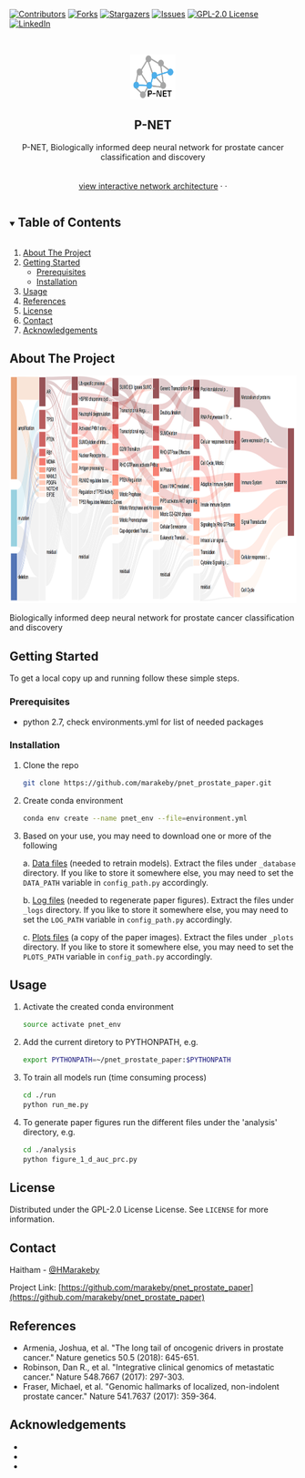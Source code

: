 <!--
MIT License

Copyright (c) 2018 Othneil Drew

Permission is hereby granted, free of charge, to any person obtaining a copy
of this software and associated documentation files (the "Software"), to deal
in the Software without restriction, including without limitation the rights
to use, copy, modify, merge, publish, distribute, sublicense, and/or sell
copies of the Software, and to permit persons to whom the Software is
furnished to do so, subject to the following conditions:

The above copyright notice and this permission notice shall be included in all
copies or substantial portions of the Software.

THE SOFTWARE IS PROVIDED "AS IS", WITHOUT WARRANTY OF ANY KIND, EXPRESS OR
IMPLIED, INCLUDING BUT NOT LIMITED TO THE WARRANTIES OF MERCHANTABILITY,
FITNESS FOR A PARTICULAR PURPOSE AND NONINFRINGEMENT. IN NO EVENT SHALL THE
AUTHORS OR COPYRIGHT HOLDERS BE LIABLE FOR ANY CLAIM, DAMAGES OR OTHER
LIABILITY, WHETHER IN AN ACTION OF CONTRACT, TORT OR OTHERWISE, ARISING FROM,
OUT OF OR IN CONNECTION WITH THE SOFTWARE OR THE USE OR OTHER DEALINGS IN THE
SOFTWARE.
-->

<!--
*** Thanks for checking out the Best-README-Template. If you have a suggestion
*** that would make this better, please fork the repo and create a pull request
*** or simply open an issue with the tag "enhancement".
*** Thanks again! Now go create something AMAZING! :D
***
***
***
*** To avoid retyping too much info. Do a search and replace for the following:
*** marakeby, pnet_prostate_paper, twitter_handle, email, P-NET, project_description
-->



<!-- PROJECT SHIELDS -->
<!--
*** I'm using markdown "reference style" links for readability.
*** Reference links are enclosed in brackets [ ] instead of parentheses ( ).
*** See the bottom of this document for the declaration of the reference variables
*** for contributors-url, forks-url, etc. This is an optional, concise syntax you may use.
*** https://www.markdownguide.org/basic-syntax/#reference-style-links
-->
[![Contributors][contributors-shield]][contributors-url]
[![Forks][forks-shield]][forks-url]
[![Stargazers][stars-shield]][stars-url]
[![Issues][issues-shield]][issues-url]
[![GPL-2.0 License][license-shield]][license-url]
[![LinkedIn][linkedin-shield]][linkedin-url]



<!-- PROJECT LOGO -->
<br />
<p align="center">
  <a href="https://github.com/marakeby/pnet_prostate_paper">
    <img src="_plots/logo.png" alt="Logo" width="80" height="80">
  </a>

  <h2 align="center">P-NET</h2>

  <p align="center">
    P-NET, Biologically informed deep neural network for prostate cancer classification and discovery
    <br />
    <br />
    <br />
    <a href="https://htmlpreview.github.io/?https://github.com/marakeby/pnet_prostate_paper/blob/master/_plots/figure3/sankey_full.html">view interactive network architecture</a>
    ·
    ·
  </p>
</p>



<!-- TABLE OF CONTENTS -->
<details open="open">
  <summary><h2 style="display: inline-block">Table of Contents</h2></summary>
  <ol>
    <li>
      <a href="#about-the-project">About The Project</a>
    </li>
    <li>
      <a href="#getting-started">Getting Started</a>
      <ul>
        <li><a href="#prerequisites">Prerequisites</a></li>
        <li><a href="#installation">Installation</a></li>
      </ul>
    </li>
    <li><a href="#usage">Usage</a></li>
    <li><a href="#References">References</a></li>
    <li><a href="#license">License</a></li>
    <li><a href="#contact">Contact</a></li>
    <li><a href="#acknowledgements">Acknowledgements</a></li>
  </ol>
</details>



<!-- ABOUT THE PROJECT -->
## About The Project

<p align="center">
  <a href="https://github.com/marakeby/pnet_prostate_paper">
    <img src="_plots/screenshot.png" alt="Logo" width="900" height="400">
  </a>
  </p>
  

Biologically informed deep neural network for prostate cancer classification and discovery

<!-- GETTING STARTED -->
## Getting Started

To get a local copy up and running follow these simple steps.

### Prerequisites

* python 2.7, check environments.yml for list of needed packages
 

### Installation

1. Clone the repo
   ```sh
   git clone https://github.com/marakeby/pnet_prostate_paper.git
   ```
2. Create conda environment
   ```sh
   conda env create --name pnet_env --file=environment.yml
   ```
3. Based on your use, you may need to download one or more of the following 

    a. [Data files](https://drive.google.com/uc?id=156fypNOfaLOfXUeJbcqF776rqHs6linh&export=download) (needed to retrain models). Extract the files under ```_database``` directory. If you like to store it somewhere else, you may need to set the ```DATA_PATH``` variable in ```config_path.py``` accordingly.
    
    b. [Log files](https://drive.google.com/uc?id=1KioP2VeCe95GN9QKZcHzU-mdeBidcclR&export=download) (needed to regenerate paper figures). Extract the files under ```_logs``` directory. If you like to store it somewhere else, you may need to set the ```LOG_PATH``` variable in ```config_path.py``` accordingly.
  
    c. [Plots files](https://drive.google.com/uc?id=1_jF01QtxyWDHt00AhKOj6hQJeTbUpAAl&export=download) (a copy of the paper images). Extract the files under ```_plots``` directory. If you like to store it somewhere else, you may need to set the ```PLOTS_PATH``` variable in ```config_path.py``` accordingly.


<!-- USAGE EXAMPLES -->
## Usage

1. Activate the created conda environment
   ```sh
   source activate pnet_env
   ```
2. Add the current diretory to PYTHONPATH, e.g. 

   ```sh
   export PYTHONPATH=~/pnet_prostate_paper:$PYTHONPATH
   ```
   
3. To train all models run (time consuming process) 
   ```sh
   cd ./run
   python run_me.py
   ```
4. To generate paper figures run the different files under the 'analysis' directory, e.g. 
     ```sh
   cd ./analysis
   python figure_1_d_auc_prc.py
   ```





<!-- LICENSE -->
## License

Distributed under the GPL-2.0 License License. See `LICENSE` for more information.



<!-- CONTACT -->
## Contact

Haitham - [@HMarakeby](https://twitter.com/HMarakeby) 

Project Link: [https://github.com/marakeby/pnet_prostate_paper](https://github.com/marakeby/pnet_prostate_paper)


<!-- References -->
## References

* Armenia, Joshua, et al. "The long tail of oncogenic drivers in prostate cancer." Nature genetics 50.5 (2018): 645-651.
* Robinson, Dan R., et al. "Integrative clinical genomics of metastatic cancer." Nature 548.7667 (2017): 297-303.
* Fraser, Michael, et al. "Genomic hallmarks of localized, non-indolent prostate cancer." Nature 541.7637 (2017): 359-364.

<!-- ACKNOWLEDGEMENTS -->
## Acknowledgements

* []()
* []()
* []()





<!-- MARKDOWN LINKS & IMAGES -->
<!-- https://www.markdownguide.org/basic-syntax/#reference-style-links -->
[contributors-shield]: https://img.shields.io/github/contributors/marakeby/pnet_prostate_paper.svg?style=for-the-badge
[contributors-url]: https://github.com/marakeby/pnet_prostate_paper/graphs/contributors
[forks-shield]: https://img.shields.io/github/forks/marakeby/pnet_prostate_paper.svg?style=for-the-badge
[forks-url]: https://github.com/marakeby/pnet_prostate_paper/network/members
[stars-shield]: https://img.shields.io/github/stars/marakeby/pnet_prostate_paper.svg?style=for-the-badge
[stars-url]: https://github.com/marakeby/pnet_prostate_paper/stargazers
[issues-shield]: https://img.shields.io/github/issues/marakeby/pnet_prostate_paper.svg?style=for-the-badge
[issues-url]: https://github.com/marakeby/pnet_prostate_paper/issues
[license-shield]: https://img.shields.io/github/license/marakeby/pnet_prostate_paper.svg?style=for-the-badge
[license-url]: https://github.com/marakeby/pnet_prostate_paper/blob/master/LICENSE.txt
[linkedin-shield]: https://img.shields.io/badge/-LinkedIn-black.svg?style=for-the-badge&logo=linkedin&colorB=555
[linkedin-url]: https://linkedin.com/in/haitham-elmarakeby-29030119
